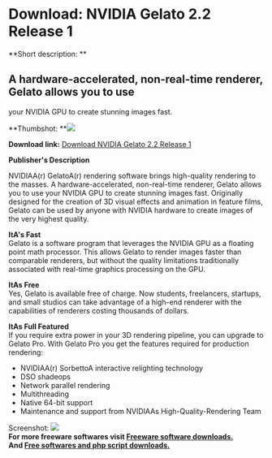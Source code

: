 # Download: NVIDIA Gelato 2.2 Release 1

**Short description: **

## A hardware-accelerated, non-real-time renderer, Gelato allows you to use
your NVIDIA GPU to create stunning images fast.

  
**Thumbshot: **![](http://www.freewarefiles.com/screenshot/nvidiagelato_md.gif)   
  
**Download link:** [Download NVIDIA Gelato 2.2 Release 1](http://freesoftwares.boysofts.com/NVIDIA-Gelato-Release_program_20295.html)  
  

**Publisher's Description**  
  

NVIDIAA(r) GelatoA(r) rendering software brings high-quality rendering to the
masses. A hardware-accelerated, non-real-time renderer, Gelato allows you to
use your NVIDIA GPU to create stunning images fast. Originally designed for
the creation of 3D visual effects and animation in feature films, Gelato can
be used by anyone with NVIDIA hardware to create images of the very highest
quality.

**ItA's Fast**  
Gelato is a software program that leverages the NVIDIA GPU as a floating point
math processor. This allows Gelato to render images faster than comparable
renderers, but without the quality limitations traditionally associated with
real-time graphics processing on the GPU.

**ItAs Free**  
Yes, Gelato is available free of charge. Now students, freelancers, startups,
and small studios can take advantage of a high-end renderer with the
capabilities of renderers costing thousands of dollars.

**ItAs Full Featured**  
If you require extra power in your 3D rendering pipeline, you can upgrade to
Gelato Pro. With Gelato Pro you get the features required for production
rendering:

  * NVIDIAA(r) SorbettoA interactive relighting technology 
  * DSO shadeops 
  * Network parallel rendering 
  * Multithreading 
  * Native 64-bit support 
  * Maintenance and support from NVIDIAAs High-Quality-Rendering Team 

  
  
Screenshot: ![](http://www.freewarefiles.com/screenshot/nvidiagelato.gif)  
**For more freeware softwares visit [Freeware software downloads.](http://freesoftwares.boysofts.com/)**   
**And [Free softwares and php script downloads.](http://www.boysofts.com/)**

